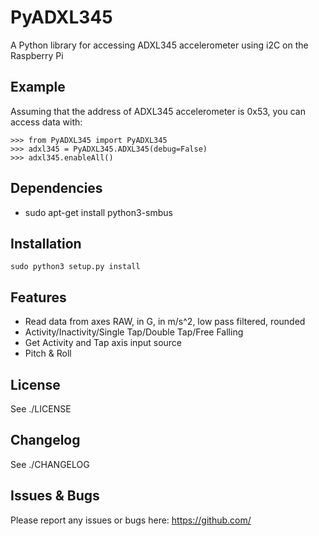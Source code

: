 # PyADXL345
A Python library for accessing ADXL345 accelerometer using i2C on the Raspberry Pi

## Example
Assuming that the address of ADXL345 accelerometer is 0x53, you can access data with:
```
>>> from PyADXL345 import PyADXL345
>>> adxl345 = PyADXL345.ADXL345(debug=False)
>>> adxl345.enableAll()
```

## Dependencies
* sudo apt-get install python3-smbus

## Installation
```
sudo python3 setup.py install
```

## Features
* Read data from axes RAW, in G, in m/s^2, low pass filtered, rounded
* Activity/Inactivity/Single Tap/Double Tap/Free Falling 
* Get Activity and Tap axis input source
* Pitch & Roll

## License
See ./LICENSE

## Changelog
See ./CHANGELOG

## Issues & Bugs
Please report any issues or bugs here:
https://github.com/
